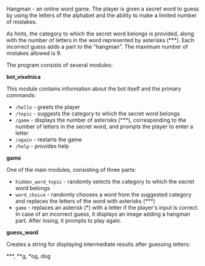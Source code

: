 Hangman - an online word game. The player is given a secret word to guess by using the letters of the alphabet and the ability to make a limited number of mistakes.

As hints, the category to which the secret word belongs is provided, along with the number of letters in the word represented by asterisks (***). Each incorrect guess adds a part to the "hangman". The maximum number of mistakes allowed is 9.

The program consists of several modules:

**bot_viselnica**

This module contains information about the bot itself and the primary commands:
-   `/hello` - greets the player
-   `/topic` - suggests the category to which the secret word belongs
-   `/game` - displays the number of asterisks (***), corresponding to the number of letters in the secret word, and prompts the player to enter a letter
-   `/again` - restarts the game
-   `/help` - provides help

**game**

One of the main modules, consisting of three parts:

-   `hidden_word_topic` - randomly selects the category to which the secret word belongs
-   `word_choice` - randomly chooses a word from the suggested category and replaces the letters of the word with asterisks (***)
-   `game` - replaces an asterisk (*) with a letter if the player's input is correct. In case of an incorrect guess, it displays an image adding a hangman part. After losing, it prompts to play again.

**guess_word**

Creates a string for displaying intermediate results after guessing letters:

***, **g, *og, dog
